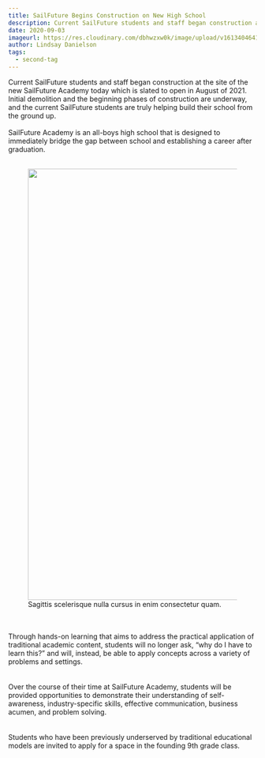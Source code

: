 ```yaml
---
title: SailFuture Begins Construction on New High School
description: Current SailFuture students and staff began construction at the site of the new SailFuture Academy today which is slated to open in August of 2021.
date: 2020-09-03
imageurl: https://res.cloudinary.com/dbhwzxw0k/image/upload/v1613404641/Staff%20Images/Artboard_6.jpg
author: Lindsay Danielson
tags:
  - second-tag
---
```



Current SailFuture students and staff began construction at the site of the new SailFuture Academy today which is slated to open in August of 2021.  Initial demolition and the beginning phases of construction are underway, and the current SailFuture students are truly helping build their school from the ground up.
<br><br>
SailFuture Academy is an all-boys high school that is designed to immediately bridge the gap between school and establishing a career after graduation.
<br><br>
      <figure>
        <img class="w-full rounded-lg" src="https://res.cloudinary.com/dbhwzxw0k/image/upload/v1613419232/construction_seo.png" alt="" width="1310" height="873">
        <figcaption>Sagittis scelerisque nulla cursus in enim consectetur quam.</figcaption>
      </figure>
<br><br>
Through hands-on learning that aims to address the practical application of traditional academic content, students will no longer ask, “why do I have to learn this?” and will, instead, be able to apply concepts across a variety of problems and settings.  
<br><br>
Over the course of their time at SailFuture Academy, students will be provided opportunities to demonstrate their understanding of self-awareness, industry-specific skills, effective communication, business acumen, and problem solving.  
<br><br>
Students who have been previously underserved by traditional educational models are invited to apply for a space in the founding 9th grade class.  



